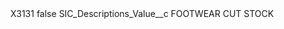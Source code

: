 <?xml version="1.0" encoding="UTF-8"?>
<CustomMetadata xmlns="http://soap.sforce.com/2006/04/metadata" xmlns:xsi="http://www.w3.org/2001/XMLSchema-instance" xmlns:xsd="http://www.w3.org/2001/XMLSchema">
    <label>X3131</label>
    <protected>false</protected>
    <values>
        <field>SIC_Descriptions_Value__c</field>
        <value xsi:type="xsd:string">FOOTWEAR CUT STOCK</value>
    </values>
</CustomMetadata>
